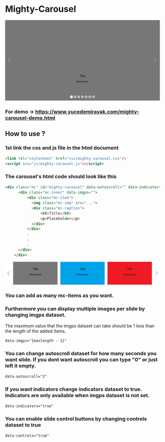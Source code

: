 # Mighty-Carousel

![banner picture 1](https://github.com/yucedemirayak/Mighty-Carousel/blob/master/Banners/1.jpeg)
### For demo -> https://www.yucedemirayak.com/mighty-carousel-demo.html
## How to use ?

### 1st link the css and js file in the html document
```html
<link rel="stylesheet" href="css/mighty-carousel.css"/>
<script src="js/mighty-carousel.js"></script>
```
### The carousel's html code should look like this
```html
<div class="mc" id="mighty-carousel" data-autoscroll="" data-indicators="" data-controls="">
      <div class="mc-inner" data-imgps="">
          <div class="mc-item">
            <img class="mc-img" src="...">
            <div class="mc-caption">
                <h5>Title</h5>
                <p>Placeholder</p>
            </div>
          </div>
          .
          .
          .
      </div>
    </div>
```
![banner picture 1](https://github.com/yucedemirayak/Mighty-Carousel/blob/master/Banners/2.jpeg)
### You can add as many mc-items as you want.
### Furthermore you can display multiple images per slide by changing imgps dataset.
The maximum value that the imgps dataset can take should be 1 less than the length of the added items.
```html
data-imgps="{maxlength - 1}"
```
### You can change autoscroll dataset for how many seconds you want slide. If you dont want autoscroll you can type "0" or just left it empty.
```html
data-autoscroll="2"
```
### If you want indicators change indicators dataset to true. Indicators are only available when imgps dataset is not set.
```html
data-indicators="true"
```
### You can enable slide control buttons by changing controls dataset to true
```html
data-controls="true"
```
